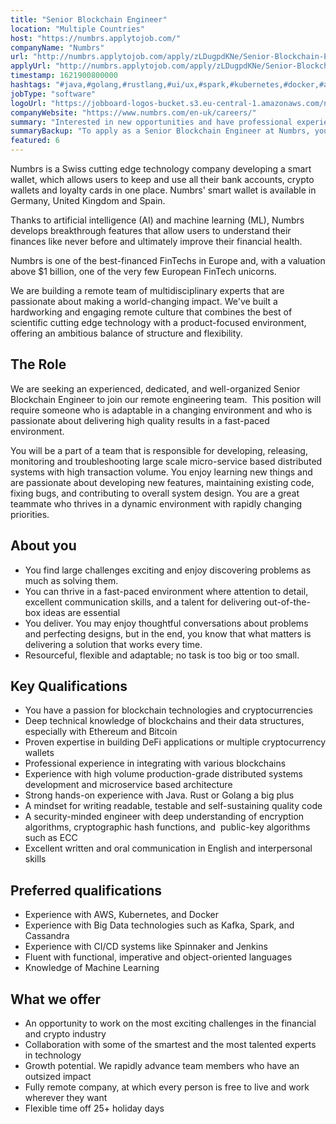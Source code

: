```yaml
---
title: "Senior Blockchain Engineer"
location: "Multiple Countries"
host: "https://numbrs.applytojob.com/"
companyName: "Numbrs"
url: "http://numbrs.applytojob.com/apply/zLDugpdKNe/Senior-Blockchain-Engineer-Remote"
applyUrl: "http://numbrs.applytojob.com/apply/zLDugpdKNe/Senior-Blockchain-Engineer-Remote"
timestamp: 1621900800000
hashtags: "#java,#golang,#rustlang,#ui/ux,#spark,#kubernetes,#docker,#aws,#office,#cassandra"
jobType: "software"
logoUrl: "https://jobboard-logos-bucket.s3.eu-central-1.amazonaws.com/numbrs-personal-finance-ag"
companyWebsite: "https://www.numbrs.com/en-uk/careers/"
summary: "Interested in new opportunities and have professional experience in integrating with various blockchains? Numbrs has a job opening for a Senior Blockchain Engineer."
summaryBackup: "To apply as a Senior Blockchain Engineer at Numbrs, you preferably need to have some knowledge of: #java, #golang, #rustlang."
featured: 6
---
```


Numbrs is a Swiss cutting edge technology company developing a smart wallet, which allows users to keep and use all their bank accounts, crypto wallets and loyalty cards in one place. Numbrs' smart wallet is available in Germany, United Kingdom and Spain. 

Thanks to artificial intelligence (AI) and machine learning (ML), Numbrs develops breakthrough features that allow users to understand their finances like never before and ultimately improve their financial health. 

Numbrs is one of the best-financed FinTechs in Europe and, with a valuation above $1 billion, one of the very few European FinTech unicorns.

We are building a remote team of multidisciplinary experts that are passionate about making a world-changing impact. We've built a hardworking and engaging remote culture that combines the best of scientific cutting edge technology with a product-focused environment, offering an ambitious balance of structure and flexibility.

## The Role

We are seeking an experienced, dedicated, and well-organized Senior Blockchain Engineer to join our remote engineering team.  This position will require someone who is adaptable in a changing environment and who is passionate about delivering high quality results in a fast-paced environment.

You will be a part of a team that is responsible for developing, releasing, monitoring and troubleshooting large scale micro-service based distributed systems with high transaction volume. You enjoy learning new things and are passionate about developing new features, maintaining existing code, fixing bugs, and contributing to overall system design. You are a great teammate who thrives in a dynamic environment with rapidly changing priorities.

## About you

*   You find large challenges exciting and enjoy discovering problems as much as solving them.
*   You can thrive in a fast-paced environment where attention to detail, excellent communication skills, and a talent for delivering out-of-the-box ideas are essential
*   You deliver. You may enjoy thoughtful conversations about problems and perfecting designs, but in the end, you know that what matters is delivering a solution that works every time.
*   Resourceful, flexible and adaptable; no task is too big or too small.

## Key Qualifications

*   You have a passion for blockchain technologies and cryptocurrencies
*   Deep technical knowledge of blockchains and their data structures, especially with Ethereum and Bitcoin
*   Proven expertise in building DeFi applications or multiple cryptocurrency wallets
*   Professional experience in integrating with various blockchains
*   Experience with high volume production-grade distributed systems development and microservice based architecture
*   Strong hands-on experience with Java. Rust or Golang a big plus
*   A mindset for writing readable, testable and self-sustaining quality code
*   A security-minded engineer with deep understanding of encryption algorithms, cryptographic hash functions, and  public-key algorithms such as ECC
*   Excellent written and oral communication in English and interpersonal skills

## Preferred qualifications

*   Experience with AWS, Kubernetes, and Docker
*   Experience with Big Data technologies such as Kafka, Spark, and Cassandra
*   Experience with CI/CD systems like Spinnaker and Jenkins
*   Fluent with functional, imperative and object-oriented languages
*   Knowledge of Machine Learning

## What we offer

*   An opportunity to work on the most exciting challenges in the financial and crypto industry
*   Collaboration with some of the smartest and the most talented experts in technology
*   Growth potential. We rapidly advance team members who have an outsized impact
*   Fully remote company, at which every person is free to live and work wherever they want
*   Flexible time off 25+ holiday days
